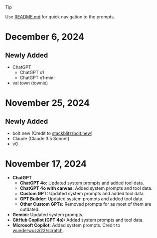 > [!TIP]
> Use [README.md](README.md#categories) for quick navigation to the prompts.

# December 6, 2024

## Newly Added
- ChatGPT
  - ChatGPT o1
  - ChatGPT o1-mini
- val town (townie)

# November 25, 2024

## Newly Added
- bolt.new (Credit to [stackblitz/bolt.new](https://github.com/stackblitz/bolt.new))
- Claude (Claude 3.5 Sonnet)
- v0

# November 17, 2024

- **ChatGPT**
  - **ChatGPT 4o:** Updated system prompts and added tool data.
  - **ChatGPT 4o with canvas:** Added system prompts and tool data.
  - **Custom GPT:** Updated system prompts and added tool data.
  - **GPT Builder:** Updated system prompts and added tool data.
  - **Other Custom GPTs:** Removed prompts for as most of them are outdated.
- **Gemini:** Updated system prompts.
- **GitHub Copilot (GPT 4o):** Added system prompts and tool data.
- **Microsoft Copilot:** Added system prompts. Credit to [wunderwuzzi23/scratch](https://github.com/wunderwuzzi23/scratch).
